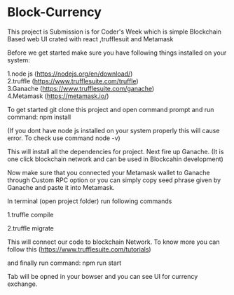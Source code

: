 # Block-Currency
This project is Submission is for Coder's Week which is simple Blockchain Based web UI crated with react ,trufflesuit and Metamask

Before we get started make sure you have following things installed on your system:

  1.node js (https://nodejs.org/en/download/)  
  2.truffle (https://www.trufflesuite.com/truffle)  
  3.Ganache (https://www.trufflesuite.com/ganache)  
  4.Metamask (https://metamask.io/)
  
To get started git clone this project and open command prompt and run command: 
npm install

(If you dont have node js installed on your system properly this will cause error. To check use command node -v)

This will install all the dependencies for project. Next fire up Ganache. (It is one click blockchain network and can be used in Blockcahin development)

Now make sure that you connected your Metamask wallet to Ganache through Custom RPC option or you can simply copy seed phrase given by Ganache and paste it into Metamask.

In terminal (open project folder) run following commands

  1.truffle compile
  
  2.truffle migrate
  
This will connect our code to blockchain Network. To know more you can follow this (https://www.trufflesuite.com/tutorials)

and finally run command: npm run start

Tab will be opned in your bowser and you can see UI for currency exchange.
